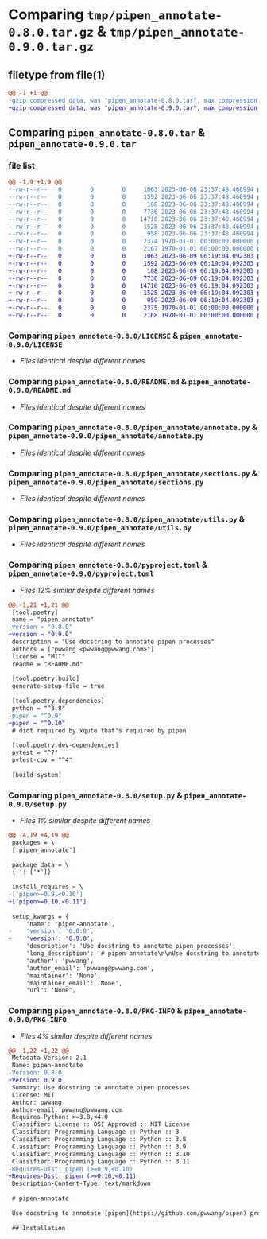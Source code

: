 # Comparing `tmp/pipen_annotate-0.8.0.tar.gz` & `tmp/pipen_annotate-0.9.0.tar.gz`

## filetype from file(1)

```diff
@@ -1 +1 @@
-gzip compressed data, was "pipen_annotate-0.8.0.tar", max compression
+gzip compressed data, was "pipen_annotate-0.9.0.tar", max compression
```

## Comparing `pipen_annotate-0.8.0.tar` & `pipen_annotate-0.9.0.tar`

### file list

```diff
@@ -1,9 +1,9 @@
--rw-r--r--   0        0        0     1063 2023-06-06 23:37:48.460994 pipen_annotate-0.8.0/LICENSE
--rw-r--r--   0        0        0     1592 2023-06-06 23:37:48.460994 pipen_annotate-0.8.0/README.md
--rw-r--r--   0        0        0      108 2023-06-06 23:37:48.460994 pipen_annotate-0.8.0/pipen_annotate/__init__.py
--rw-r--r--   0        0        0     7736 2023-06-06 23:37:48.460994 pipen_annotate-0.8.0/pipen_annotate/annotate.py
--rw-r--r--   0        0        0    14710 2023-06-06 23:37:48.460994 pipen_annotate-0.8.0/pipen_annotate/sections.py
--rw-r--r--   0        0        0     1525 2023-06-06 23:37:48.460994 pipen_annotate-0.8.0/pipen_annotate/utils.py
--rw-r--r--   0        0        0      958 2023-06-06 23:37:48.460994 pipen_annotate-0.8.0/pyproject.toml
--rw-r--r--   0        0        0     2374 1970-01-01 00:00:00.000000 pipen_annotate-0.8.0/setup.py
--rw-r--r--   0        0        0     2167 1970-01-01 00:00:00.000000 pipen_annotate-0.8.0/PKG-INFO
+-rw-r--r--   0        0        0     1063 2023-06-09 06:19:04.092303 pipen_annotate-0.9.0/LICENSE
+-rw-r--r--   0        0        0     1592 2023-06-09 06:19:04.092303 pipen_annotate-0.9.0/README.md
+-rw-r--r--   0        0        0      108 2023-06-09 06:19:04.092303 pipen_annotate-0.9.0/pipen_annotate/__init__.py
+-rw-r--r--   0        0        0     7736 2023-06-09 06:19:04.092303 pipen_annotate-0.9.0/pipen_annotate/annotate.py
+-rw-r--r--   0        0        0    14710 2023-06-09 06:19:04.092303 pipen_annotate-0.9.0/pipen_annotate/sections.py
+-rw-r--r--   0        0        0     1525 2023-06-09 06:19:04.092303 pipen_annotate-0.9.0/pipen_annotate/utils.py
+-rw-r--r--   0        0        0      959 2023-06-09 06:19:04.092303 pipen_annotate-0.9.0/pyproject.toml
+-rw-r--r--   0        0        0     2375 1970-01-01 00:00:00.000000 pipen_annotate-0.9.0/setup.py
+-rw-r--r--   0        0        0     2168 1970-01-01 00:00:00.000000 pipen_annotate-0.9.0/PKG-INFO
```

### Comparing `pipen_annotate-0.8.0/LICENSE` & `pipen_annotate-0.9.0/LICENSE`

 * *Files identical despite different names*

### Comparing `pipen_annotate-0.8.0/README.md` & `pipen_annotate-0.9.0/README.md`

 * *Files identical despite different names*

### Comparing `pipen_annotate-0.8.0/pipen_annotate/annotate.py` & `pipen_annotate-0.9.0/pipen_annotate/annotate.py`

 * *Files identical despite different names*

### Comparing `pipen_annotate-0.8.0/pipen_annotate/sections.py` & `pipen_annotate-0.9.0/pipen_annotate/sections.py`

 * *Files identical despite different names*

### Comparing `pipen_annotate-0.8.0/pipen_annotate/utils.py` & `pipen_annotate-0.9.0/pipen_annotate/utils.py`

 * *Files identical despite different names*

### Comparing `pipen_annotate-0.8.0/pyproject.toml` & `pipen_annotate-0.9.0/pyproject.toml`

 * *Files 12% similar despite different names*

```diff
@@ -1,21 +1,21 @@
 [tool.poetry]
 name = "pipen-annotate"
-version = "0.8.0"
+version = "0.9.0"
 description = "Use docstring to annotate pipen processes"
 authors = ["pwwang <pwwang@pwwang.com>"]
 license = "MIT"
 readme = "README.md"
 
 [tool.poetry.build]
 generate-setup-file = true
 
 [tool.poetry.dependencies]
 python = "^3.8"
-pipen = "^0.9"
+pipen = "^0.10"
 # diot required by xqute that's required by pipen
 
 [tool.poetry.dev-dependencies]
 pytest = "^7"
 pytest-cov = "^4"
 
 [build-system]
```

### Comparing `pipen_annotate-0.8.0/setup.py` & `pipen_annotate-0.9.0/setup.py`

 * *Files 1% similar despite different names*

```diff
@@ -4,19 +4,19 @@
 packages = \
 ['pipen_annotate']
 
 package_data = \
 {'': ['*']}
 
 install_requires = \
-['pipen>=0.9,<0.10']
+['pipen>=0.10,<0.11']
 
 setup_kwargs = {
     'name': 'pipen-annotate',
-    'version': '0.8.0',
+    'version': '0.9.0',
     'description': 'Use docstring to annotate pipen processes',
     'long_description': '# pipen-annotate\n\nUse docstring to annotate [pipen](https://github.com/pwwang/pipen) processes\n\n## Installation\n\n```shell\npip install -U pipen-annotate\n```\n\n## Usage\n\n```python\nfrom pprint import pprint\nfrom pipen import Proc\nfrom pipen_annotate import annotate\n\n\nclass Process(Proc):\n    """Short description\n\n    Long description\n\n    Input:\n        infile: An input file\n        invar: An input variable\n\n    Output:\n        outfile: The output file\n\n    Envs:\n        ncores: Number of cores\n    """\n    input = "infile:file, invar"\n    output = "outfile:file:output.txt"\n    args = {\'ncores\': 1}\n\nannotated = annotate(Process)\n# prints:\n{\'Envs\': {\'ncores\': {\'attrs\': OrderedDiot([(\'default\', 1)]),\n                     \'help\': \'Number of cores\',\n                     \'terms\': OrderedDiot([])}},\n \'Input\': {\'infile\': {\'attrs\': {\'action\': \'extend\',\n                                \'itype\': \'file\',\n                                \'nargs\': \'+\'},\n                      \'help\': \'An input file\',\n                      \'terms\': OrderedDiot([])},\n           \'invar\': {\'attrs\': {\'action\': \'extend\',\n                               \'itype\': \'var\',\n                               \'nargs\': \'+\'},\n                     \'help\': \'An input variable\',\n                     \'terms\': OrderedDiot([])}},\n \'Output\': {\'outfile\': {\'attrs\': {\'default\': \'output.txt\',\n                                  \'otype\': \'file\'},\n                        \'help\': \'The output file\',\n                        \'terms\': OrderedDiot([])}},\n \'Summary\': {\'long\': \'Long description\\n\',\n             \'short\': \'Short description\'}}\n```\n',
     'author': 'pwwang',
     'author_email': 'pwwang@pwwang.com',
     'maintainer': 'None',
     'maintainer_email': 'None',
     'url': 'None',
```

### Comparing `pipen_annotate-0.8.0/PKG-INFO` & `pipen_annotate-0.9.0/PKG-INFO`

 * *Files 4% similar despite different names*

```diff
@@ -1,22 +1,22 @@
 Metadata-Version: 2.1
 Name: pipen-annotate
-Version: 0.8.0
+Version: 0.9.0
 Summary: Use docstring to annotate pipen processes
 License: MIT
 Author: pwwang
 Author-email: pwwang@pwwang.com
 Requires-Python: >=3.8,<4.0
 Classifier: License :: OSI Approved :: MIT License
 Classifier: Programming Language :: Python :: 3
 Classifier: Programming Language :: Python :: 3.8
 Classifier: Programming Language :: Python :: 3.9
 Classifier: Programming Language :: Python :: 3.10
 Classifier: Programming Language :: Python :: 3.11
-Requires-Dist: pipen (>=0.9,<0.10)
+Requires-Dist: pipen (>=0.10,<0.11)
 Description-Content-Type: text/markdown
 
 # pipen-annotate
 
 Use docstring to annotate [pipen](https://github.com/pwwang/pipen) processes
 
 ## Installation
```

